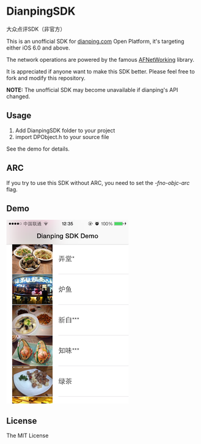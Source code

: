DianpingSDK
===========

大众点评SDK（非官方）   

This is an unofficial SDK for [dianping.com](http://dianping.com) Open Platform, it's targeting either iOS 6.0 and above.

The network operations are powered by the famous [AFNetWorking](https://github.com/AFNetworking/AFNetworking) library.

It is appreciated if anyone want to make this SDK better. Please feel free to fork and modify this repository.

**NOTE:** The unofficial SDK may become unavailable if dianping's API changed. 

## Usage

1. Add DianpingSDK folder to your project  
2. import DPObject.h to your source file

See the demo for details.

## ARC

If you try to use this SDK without ARC, you need to set the *-fno-objc-arc* flag.

## Demo

![My image](screenshot.PNG)

## License

The MIT License
